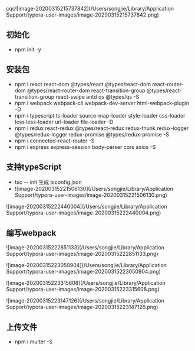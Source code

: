 cqc![image-20200315215737842](/Users/songjie/Library/Application Support/typora-user-images/image-20200315215737842.png)

## 初始化

- npm init -y

## 安装包

- npm i react react-dom @types/react @types/react-dom react-router-dom @types/react-router-dom react-transition-group @types/react-transition-group react-swipe antd qs @types/qs -S
- npm i webpack webpack-cli webpack-dev-server html-webpack-plugin -D
- npm i typescript ts-loader source-map-loader style-loader css-loader less less-loader url-loader file-loader -D
- npm i redux react-redux @types/react-redux redux-thunk redux-logger @types/redux-logger redux-promise @types/redux-promise -S
- npm i connected-react-router -S
- npm i express express-session body-parser cors axios -S
  

## 支持typeScript

- tsc -- init 生成 tsconfig.json
- ![image-20200315221506130](/Users/songjie/Library/Application Support/typora-user-images/image-20200315221506130.png)

![image-20200315222440004](/Users/songjie/Library/Application Support/typora-user-images/image-20200315222440004.png)

## 编写webpack

![image-20200315222851133](/Users/songjie/Library/Application Support/typora-user-images/image-20200315222851133.png)

![image-20200315223050904](/Users/songjie/Library/Application Support/typora-user-images/image-20200315223050904.png)

![image-20200315223315608](/Users/songjie/Library/Application Support/typora-user-images/image-20200315223315608.png)

![image-20200315223147126](/Users/songjie/Library/Application Support/typora-user-images/image-20200315223147126.png)

## 上传文件
- npm i multer -S